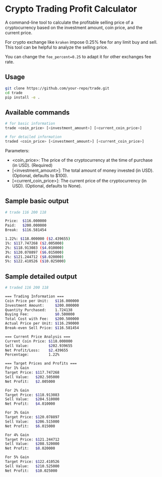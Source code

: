 # Crypto Trading Profit Calculator

A command-line tool to calculate the profitable selling price of a cryptocurrency based on the investment amount, coin price, and the current price.

For crypto exchange like `kraken` impose 0.25% fee for any limit buy and sell. This tool can be helpful to analyze the selling price. 

You can change the `fee_percent=0.25` to adapt it for other exchanges fee rate.

## Usage
```bash
git clone https://github.com/your-repo/trade.git
cd trade
pip install -e .
```

## Available commands
```bash
# for basic information
trade <coin_price> [<investment_amount>] [<current_coin_price>]

# for detailed information
traded <coin_price> [<investment_amount>] [<current_coin_price>]
```

Parameters:
- <coin_price>: The price of the cryptocurrency at the time of purchase (in USD). (Required)
- [<investment_amount>]: The total amount of money invested (in USD). (Optional, defaults to $100).
- [<current_coin_price>]: The current price of the cryptocurrency (in USD). (Optional, defaults to None).

## Sample basic output
```bash
# trade 116 200 118

Price:  $116.000000
Paid:   $200.000000
Break:  $116.581454

1.22%: $118.000000 ($2.439655)
1%: $117.747268 ($2.005000)
2%: $118.913083 ($4.010000)
3%: $120.078897 ($6.015000)
4%: $121.244712 ($8.020000)
5%: $122.410526 ($10.025000)
```


## Sample detailed output
```bash
# traded 116 200 118

=== Trading Information ===
Coin Price per Unit:   $116.000000
Investment Amount:     $200.000000
Quantity Purchased:    1.724138
Buying Fee:            $0.500000
Total Cost with Fee:   $200.500000
Actual Price per Unit: $116.290000
Break-even Sell Price: $116.581454

=== Current Price Analysis ===
Current Coin Price: $118.000000
Sell Value:         $202.939655
Net Profit/Loss:    $2.439655
Percentage:         1.22%

=== Target Prices and Profits ===
For 1% Gain
Target Price: $117.747268
Sell Value:   $202.505000
Net Profit:   $2.005000

For 2% Gain
Target Price: $118.913083
Sell Value:   $204.510000
Net Profit:   $4.010000

For 3% Gain
Target Price: $120.078897
Sell Value:   $206.515000
Net Profit:   $6.015000

For 4% Gain
Target Price: $121.244712
Sell Value:   $208.520000
Net Profit:   $8.020000

For 5% Gain
Target Price: $122.410526
Sell Value:   $210.525000
Net Profit:   $10.025000
```